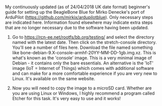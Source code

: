 #

My continuously updated (as of 24/04/2018 UK date format) beginner's guide for setting up the BeagleBone Blue for Mirko Denecke's port of ArduPilot (https://github.com/mirkix/ardupilotblue). Only necessary steps are indicated here. Information found elsewhere may indicate extra steps that are no longer necessary due to the software having been updated.

1) Go to https://rcn-ee.net/rootfs/bb.org/testing/ and select the directory named with the latest date. Then click on the stretch-console directory. You'll see a number of files here. Download the file named something like bone-debian-9.X-console-armhf-20YY-MM-DD-1gb.img.xz. This is what's known as the 'console' image. This is a very minimal image of Debian - it contains only the bare essentials. An alternative is the 'IoT' image (IoT = Internet of Things) which comes with additional software and can make for a more comfortable experience if you are very new to Linux. It's available on the same website.

2) Now you will need to copy the image to a microSD card. Whether are you are using Linux or Windows, I highly recommend a program called Etcher for this task. It's very easy to use and it works!

